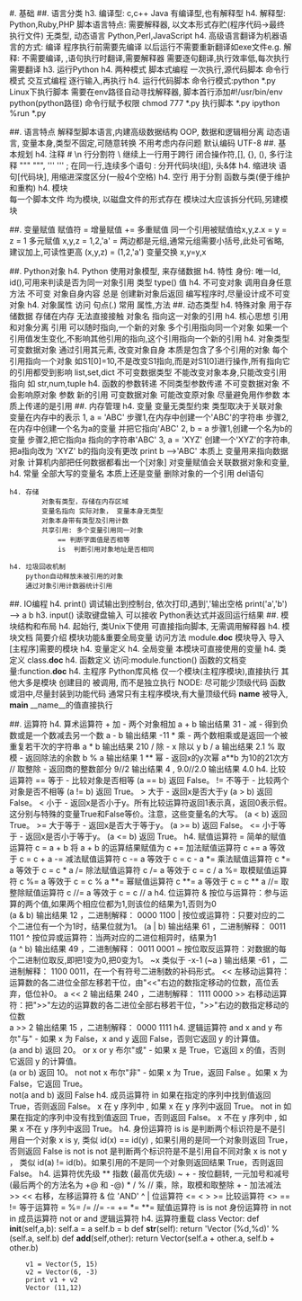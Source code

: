 
#. 基础
##. 语言分类
    h3. 编译型:
            c,c++
            Java 有编译型,也有解释型
    h4. 解释型:
            Python,Ruby,PHP
            脚本语言特点:
                需要解释器,
                以文本形式存贮(程序代码->最终执行文件)
                无类型, 动态语言
                Python,Perl,JavaScript
    h4. 高级语言翻译为机器语言的方式:
            编译
                程序执行前需要先编译
                以后运行不需要重新翻译如exe文件e.g.
            解释:
                不需要编译,
                ,语句执行时翻译,需要解释器
                需要逐句翻译,执行效率低,每次执行需要翻译
    h3. 运行Python
    h4. 两种模式
            脚本式编程
                一次执行,源代码脚本
                命令行模式
            交互式编程
                逐行输入,再执行
    h4. 运行代码脚本
            命令行模式:python *.py
            Linux下执行脚本
                需要在env路径自动寻找解释器,
                脚本首行添加#!/usr/bin/env python(python路径)
                命令行赋予权限  chmod 777 *.py
                执行脚本  *.py
            ipython 
                %run *.py 


##.   语言特点
        解释型脚本语言,内建高级数据结构
        OOP, 数据和逻辑相分离
        动态语言, 变量本身,类型不固定,可随意转换
        不用考虑内存问题
        默认编码 UTF-8
##.   基本规划
    h4. 注释 #
        \n 行分割符
        \ 继续上一行用于跨行
            闭合操作符,[], {}, (), 
            多行注释 """ """, ''' '''
        ; 在同一行,连续多个语句
        : 分开代码块(组), 头&体
    h4. 缩进块 
        语句[代码块], 用缩进深度区分(一般4个空格)
    h4. 空行 
        用于分割 函数与类(便于维护和重构)
    h4. 模块  
            每一个脚本文件 均为模块, 
            以磁盘文件的形式存在
            模块过大应该拆分代码,另建模块

##.   变量赋值
    	赋值符 = 
    	增量赋值 +=
    	多重赋值 同一个引用被赋值给x,y,z.x = y = z = 1
    	多元赋值 
    	    x,y,z = 1,2,'a'
    	        = 两边都是元组,通常元组需要小括号,此处可省略,
    	        建议加上,可读性更高
    	        (x,y,z) = (1,2,'a')
            变量交换
            x,y=y,x


##.   Python对象
       h4. Python 使用对象模型, 来存储数据
       h4. 特性
            身份: 唯一Id, id(),可用来判读是否为同一对象引用
            类型 type()
            值
       h4. 不可变对象
            调用自身任意方法
                不可变 对象自身内容
                总是 创建新对象后返回
            编写程序时,尽量设计成不可变对象
       h4. 对象属性
            访问  句点(.)
            常用 属性,方法
##.   动态类型
    h4. 特殊对象
            用于存储数据
                存储在内存
                无法直接接触
            对象名 指向这一对象的引用
    h4. 核心思想
            引用和对象分离
                引用 可以随时指向,一个新的对象
                多个引用指向同一个对象
                    如果一个引用值发生变化,不影响其他引用的指向,这个引用指向一个新的引用
    h4. 对象类型
            可变数据对象
                通过引用其元素, 改变对象自身
                本质是包含了多个引用的对象
                每个引用指向一个对象
                    如S1[0]=10,不是改变S1指向,而是对S1[0]进行操作,所有指向它的引用都受到影响
                    list,set,dict
            不可变数据类型
                不能改变对象本身,只能改变引用指向
                如 str,num,tuple
    h4. 函数的参数转递
            不同类型参数传递
                不可变数据对象
                    不会影响原对象
                    参数 新的引用
                可变数据对象
                    可能改变原对象
                    尽量避免用作参数
            本质上传递的是引用
##.   内存管理
    h4. 变量
            变量无类型约束
            类型取决于关联对象
        变量在内存中的表示
                1, a = 'ABC'
                    步骤1,在内存中创建一个'ABC'的字符串
                    步骤2,在内存中创建一个名为a的变量
                    并把它指向'ABC'
                2, b = a
                    步骤1,创建一个名为b的变量
                    步骤2,把它指向a 指向的字符串'ABC'
                3, a = 'XYZ'
                    创建一个'XYZ'的字符串, 把a指向改为 'XYZ'
                    b的指向没有更改
                    print b  -->'ABC'
        本质上
                变量用来指向数据对象
                计算机内部把任何数据都看出一个[对象]
                对变量赋值会关联数据对象和变量,
    h4. 常量
            全部大写的变量名
            本质上还是变量
            删除对象的一个引用 del语句
    
    h4. 存储
            对象有类型，存储在内存区域
            变量名指向 实际对象， 变量本身无类型
            对象本身带有类型及引用计数
            共享引用: 多个变量引用同一对象
                == 判断字面值是否相等
                is  判断引用对象地址是否相同
    
    h4. 垃圾回收机制
        python自动释放未被引用的对象
        通过对象引用计数器统计引用

##.   IO编程
    h4. print() 
        调试输出到控制台, 依次打印,遇到','输出空格
            print('a','b') --> a b
    h3.   input() 
        读取键盘输入
            可以接收 Python表达式并返回运行结果
##.   模块结构和布局
    h4. 起始行, 类Unix下使用
            可直接指向脚本, 无需调用解释器
    h4. 模块文档
            简要介绍 模块功能&重要全局变量
            访问方法  module.__doc__
            模块导入 导入[主程序]需要的模块
    h4. 变量定义
           h4. 全局变量 本模块可直接使用的变量
           h4. 类定义
                class.__doc__
           h4. 函数定义
                访问:module.function()
                函数的文档变量:function.__doc__
           h4. 主程序
                Python库风格
                    仅一个模块(主程序模块),直接执行
                    其他大多是模块
                       创建目的 被调用, 而不是独立执行
                NODE:
                    尽可能少顶级代码
                    函数或泪中,尽量封装到功能代码
                    通常只有主程序模块,有大量顶级代码
                __name__
                    被导入, __main__ __name__的值直接执行

##.   运算符
     h4. 算术运算符
            +	加 - 两个对象相加	a + b 输出结果 31
    		-	减 - 得到负数或是一个数减去另一个数	a - b 输出结果 -11
    		*	乘 - 两个数相乘或是返回一个被重复若干次的字符串	a * b 输出结果 210
    		/	除 - x 除以 y	b / a 输出结果 2.1
    		%	取模 - 返回除法的余数	b % a 输出结果 1
    		**	幂 - 返回x的y次幂	a**b 为10的21次方
            //	取整除 - 返回商的整数部分	9//2 输出结果 4 , 9.0//2.0 输出结果 4.0
     h4. 比较运算符
    	    ==	等于 - 比较对象是否相等	(a == b) 返回 False。
    	    !=	不等于 - 比较两个对象是否不相等	(a != b) 返回 True。
    	    >	大于 - 返回x是否大于y	(a > b) 返回 False。
    	    <	小于 - 返回x是否小于y。所有比较运算符返回1表示真，返回0表示假。这分别与特殊的变量True和False等价。注意，这些变量名的大写。	(a < b) 返回 True。
    	    >=	大于等于 - 返回x是否大于等于y。	(a >= b) 返回 False。
    	    <=	小于等于 - 返回x是否小于等于y。	(a <= b) 返回 True。 
     h4. 赋值运算符
    	    =	简单的赋值运算符	c = a + b 将 a + b 的运算结果赋值为 c
    	    +=	加法赋值运算符	c += a 等效于 c = c + a
    	    -=	减法赋值运算符	c -= a 等效于 c = c - a
    	    *=	乘法赋值运算符	c *= a 等效于 c = c * a
    	    /=	除法赋值运算符	c /= a 等效于 c = c / a
    	    %=	取模赋值运算符	c %= a 等效于 c = c % a
    	    **=	幂赋值运算符	c **= a 等效于 c = c ** a
    	    //=	取整除赋值运算符	c //= a 等效于 c = c // a
     h4. 位运算符
           &	按位与运算符：参与运算的两个值,如果两个相应位都为1,则该位的结果为1,否则为0	
               (a & b) 输出结果 12 ，二进制解释： 0000 1100
           |	按位或运算符：只要对应的二个二进位有一个为1时，结果位就为1。	
               (a | b) 输出结果 61 ，二进制解释： 0011 1101
           ^	按位异或运算符：当两对应的二进位相异时，结果为1 	
               (a ^ b) 输出结果 49 ，二进制解释： 0011 0001
           ~	按位取反运算符：对数据的每个二进制位取反,即把1变为0,把0变为1。
                ~x 类似于 -x-1 	(~a ) 输出结果 -61 ，二进制解释： 1100 0011，在一个有符号二进制数的补码形式。
           <<	左移动运算符：运算数的各二进位全部左移若干位，由"<<"右边的数指定移动的位数，高位丢弃，低位补0。	     a << 2 输出结果 240 ，二进制解释： 1111 0000
           >>	右移动运算符：把">>"左边的运算数的各二进位全部右移若干位，">>"右边的数指定移动的位数 	
                a >> 2 输出结果 15 ，二进制解释： 0000 1111
     h4. 逻辑运算符
           and	x and y	布尔"与" - 如果 x 为 False，x and y 返回 False，否则它返回 y 的计算值。 	
             (a and b) 返回 20。
           or	x or y	布尔"或" - 如果 x 是 True，它返回 x 的值，否则它返回 y 的计算值。	
             (a or b) 返回 10。
           not	not x	布尔"非" - 如果 x 为 True，返回 False 。如果 x 为 False，它返回 True。	
              not(a and b) 返回 False 
     h4. 成员运算符
          in	如果在指定的序列中找到值返回 True，否则返回 False。 	x 在 y 序列中 , 如果 x 在 y 序列中返回 True。
          not in	如果在指定的序列中没有找到值返回 True，否则返回 False。 	x 不在 y 序列中 , 如果 x 不在 y 序列中返回 True。
     h4. 身份运算符
          is	is 是判断两个标识符是不是引用自一个对象	x is y, 类似 id(x) == id(y) , 如果引用的是同一个对象则返回 True，否则返回 False
          is not	is not 是判断两个标识符是不是引用自不同对象	x is not y ， 类似 id(a) != id(b)。如果引用的不是同一个对象则返回结果 True，否则返回 False。 
     h4. 运算符优先级
    			** 	指数 (最高优先级)
    			~ + - 	按位翻转, 一元加号和减号 (最后两个的方法名为 +@ 和 -@)
    			* / % // 	乘，除，取模和取整除
    			+ - 	加法减法
    			>> << 	右移，左移运算符
    			& 	位 'AND'
    			^ | 	位运算符
    			<= < > >= 	比较运算符
    			<> == != 	等于运算符
    			= %= /= //= -= += *= **= 	赋值运算符
    			is is not 	身份运算符
    			in not in 	成员运算符
    			not or and 	逻辑运算符
     h4. 运算符重载
        class Vector:
        def __init__(self,a,b):
            self.a = a
            self.b = b
        def __str__(self):
            return 'Vector (%d,%d)' %(self.a, self.b)
        def __add__(self,other):
            return Vector(self.a + other.a, self.b + other.b)
    
        v1 = Vector(5, 15)
        v2 = Vector(6, -3)
        print v1 + v2
        Vector (11,12)

